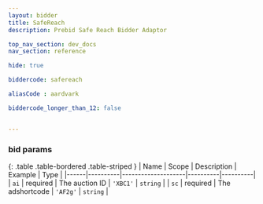 ```yaml
---
layout: bidder
title: SafeReach
description: Prebid Safe Reach Bidder Adaptor

top_nav_section: dev_docs
nav_section: reference

hide: true

biddercode: safereach

aliasCode : aardvark

biddercode_longer_than_12: false


---
```


### bid params

{: .table .table-bordered .table-striped }
| Name | Scope    | Description        | Example  | Type     |
|------|----------|--------------------|----------|----------|
| `ai` | required | The auction ID     | `'XBC1'` | `string` |
| `sc` | required | The adshortcode    | `'AF2g'` | `string` |
